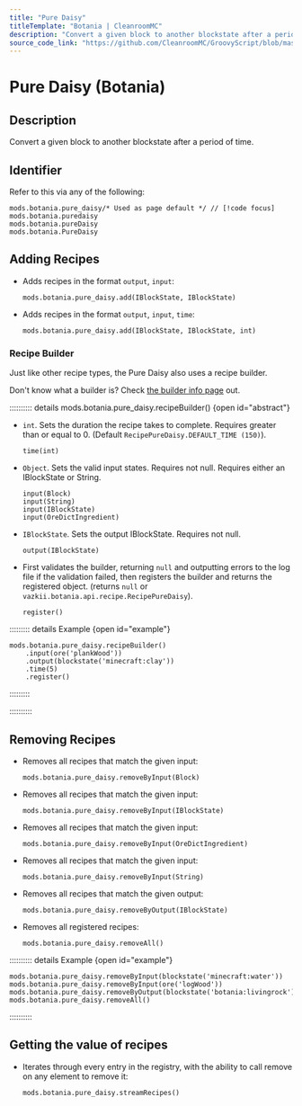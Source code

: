 ```yaml
---
title: "Pure Daisy"
titleTemplate: "Botania | CleanroomMC"
description: "Convert a given block to another blockstate after a period of time."
source_code_link: "https://github.com/CleanroomMC/GroovyScript/blob/master/src/main/java/com/cleanroommc/groovyscript/compat/mods/botania/PureDaisy.java"
---
```


# Pure Daisy (Botania)

## Description

Convert a given block to another blockstate after a period of time.

## Identifier

Refer to this via any of the following:

```groovy:no-line-numbers {1}
mods.botania.pure_daisy/* Used as page default */ // [!code focus]
mods.botania.puredaisy
mods.botania.pureDaisy
mods.botania.PureDaisy
```


## Adding Recipes

- Adds recipes in the format `output`, `input`:

    ```groovy:no-line-numbers
    mods.botania.pure_daisy.add(IBlockState, IBlockState)
    ```

- Adds recipes in the format `output`, `input`, `time`:

    ```groovy:no-line-numbers
    mods.botania.pure_daisy.add(IBlockState, IBlockState, int)
    ```


### Recipe Builder

Just like other recipe types, the Pure Daisy also uses a recipe builder.

Don't know what a builder is? Check [the builder info page](../../groovy/builder.md) out.

:::::::::: details mods.botania.pure_daisy.recipeBuilder() {open id="abstract"}
- `int`. Sets the duration the recipe takes to complete. Requires greater than or equal to 0. (Default `RecipePureDaisy.DEFAULT_TIME (150)`).

    ```groovy:no-line-numbers
    time(int)
    ```

- `Object`. Sets the valid input states. Requires not null. Requires either an IBlockState or String.

    ```groovy:no-line-numbers
    input(Block)
    input(String)
    input(IBlockState)
    input(OreDictIngredient)
    ```

- `IBlockState`. Sets the output IBlockState. Requires not null.

    ```groovy:no-line-numbers
    output(IBlockState)
    ```

- First validates the builder, returning `null` and outputting errors to the log file if the validation failed, then registers the builder and returns the registered object. (returns `null` or `vazkii.botania.api.recipe.RecipePureDaisy`).

    ```groovy:no-line-numbers
    register()
    ```

::::::::: details Example {open id="example"}
```groovy:no-line-numbers
mods.botania.pure_daisy.recipeBuilder()
    .input(ore('plankWood'))
    .output(blockstate('minecraft:clay'))
    .time(5)
    .register()
```

:::::::::

::::::::::

## Removing Recipes

- Removes all recipes that match the given input:

    ```groovy:no-line-numbers
    mods.botania.pure_daisy.removeByInput(Block)
    ```

- Removes all recipes that match the given input:

    ```groovy:no-line-numbers
    mods.botania.pure_daisy.removeByInput(IBlockState)
    ```

- Removes all recipes that match the given input:

    ```groovy:no-line-numbers
    mods.botania.pure_daisy.removeByInput(OreDictIngredient)
    ```

- Removes all recipes that match the given input:

    ```groovy:no-line-numbers
    mods.botania.pure_daisy.removeByInput(String)
    ```

- Removes all recipes that match the given output:

    ```groovy:no-line-numbers
    mods.botania.pure_daisy.removeByOutput(IBlockState)
    ```

- Removes all registered recipes:

    ```groovy:no-line-numbers
    mods.botania.pure_daisy.removeAll()
    ```

:::::::::: details Example {open id="example"}
```groovy:no-line-numbers
mods.botania.pure_daisy.removeByInput(blockstate('minecraft:water'))
mods.botania.pure_daisy.removeByInput(ore('logWood'))
mods.botania.pure_daisy.removeByOutput(blockstate('botania:livingrock'))
mods.botania.pure_daisy.removeAll()
```

::::::::::

## Getting the value of recipes

- Iterates through every entry in the registry, with the ability to call remove on any element to remove it:

    ```groovy:no-line-numbers
    mods.botania.pure_daisy.streamRecipes()
    ```
